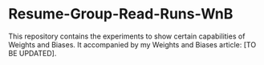 # Resume-Group-Read-Runs-WnB
This repository contains the experiments to show certain capabilities of Weights and Biases. It accompanied by my Weights and Biases article: [TO BE UPDATED].
